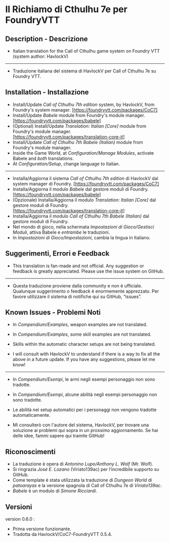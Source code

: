 # Il Richiamo di Cthulhu 7e per FoundryVTT

## Description - Descrizione

* Italian translation for the Call of Cthulhu game system on Foundry VTT (system author: HavlockV)
---- 
* Traduzione italiana del sistema di HavlockV per Call of Cthulhu 7e su Foundry VTT.

## Installation - Installazione 
* Install/Update _Call of Cthulhu 7th edition_ system, by HavlockV, from Foundry's system manager.
[https://foundryvtt.com/packages/CoC7]
* Install/Update _Babele_ module from Foundry's module manager.
[https://foundryvtt.com/packages/babele]
* (Optional) Install/Update _Translation: Italian \[Core]_ module from Foundry's module manager.
[https://foundryvtt.com/packages/translation-core-it]
* Install/Update _Call of Cthulhu 7th Babele (Italian)_ module from Foundry's module manager.
* Inside the Game World, at _Configuration/Manage Modules_, activate Babele and *both* translations.
* At _Configuration/Setup_, change language to Italian.
---- 
* Installa/Aggiorna il sistema _Call of Cthulhu 7th edition_ di HavlockV dal system manager di Foundry.
[https://foundryvtt.com/packages/CoC7]
* Installa/Aggiorna il modulo _Babele_ dal gestore moduli di Foundry.
[https://foundryvtt.com/packages/babele]
* (Opzionale) Installa/Aggiorna il modulo _Translation: Italian \[Core]_ dal gestore moduli di Foundry.
[https://foundryvtt.com/packages/translation-core-it]
* Installa/Aggiorna il modulo _Call of Cthulhu 7th Babele (Italian)_ dal gestore moduli di Foundry.
* Nel mondo di gioco, nella schermata _Impostazioni di Gioco/Gestisci Moduli_, attiva Babele e _entrambe_ le traduzioni.
* In _Impostazioni di Gioco/Impostazioni_, cambia la lingua in Italiano.

## Suggerimenti, Errori e Feedback 
* This translation is fan-made and not official. Any suggestion or feedback is greatly appreciated. Please use the issue system on GitHub.
---- 
* Questa traduzione proviene dalla community e non è ufficiale. Qualunque suggerimento o feedback è enormemente apprezzato. Per favore utilizzare il sistema di notifiche qui su GitHub, “issues”.

## Known Issues - Problemi Noti 
* In _Compendium/Examples_, weapon examples are not translated.
* In _Compendium/Examples_, some skill examples are not translated.
* Skills within the automatic character setups are not being translated.

* I will consult with HavlockV to understand if there is a way to fix all the above in a future update. If you have any suggestions, please let me know!
---- 
* In _Compendium/Esempi_, le armi negli esempi personaggio non sono tradotte.
* In _Compendium/Esempi_, alcune abilità negli esempi personaggio non sono tradotte.
* Le abilità nei setup automatici per i personaggi non vengono tradotte automaticamente.

* Mi consulterò con l'autore del sistema, HavlockV, per trovare una soluzione ai problemi qui sopra in un prossimo aggiornamento. Se hai delle idee, fammi sapere qui tramite GitHub!

## Riconoscimenti 
* La traduzione è opera di *Antonino Lupo/Anthony L. Wolf* (Mr. Wolf).
* Si ringrazia *José E. Lozano* (Viriato139ac) per l’incredibile supporto su GitHub.
* Come template è stata utilizzata la traduzione di *Dungeon World* di *patoarayas* e la versione spagnola di Call of Cthulhu 7e di _Viriato139ac_.
* *Babele* è un modulo di *Simone Ricciardi*.

## Versioni

version 0.6.0 :

* Prima versione funzionante.
* Tradotta da HavlockV/CoC7-FoundryVTT 0.5.4.
